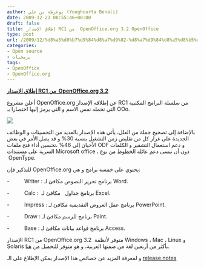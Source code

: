 ```yaml
---
author: يوغرطة بن علي (Youghourta Benali)
date: 2009-12-23 08:55:46+00:00
draft: false
title: إطلاق الإصدار RC1 من  OpenOffice.org 3.2 OpenOffice
type: post
url: /2009/12/%d8%a5%d8%b7%d9%84%d8%a7%d9%82-%d8%a7%d9%84%d8%a5%d8%b5%d8%af%d8%a7%d8%b1-rc1-%d9%85%d9%86-openoffice-org-3-2-openoffice/
categories:
- Open source
- برمجيات
tags:
- OpenOffice
- OpenOffice.org
---
```


[**إطلاق الإصدار RC1 من  OpenOffice.org 3.2**](http://www.it-scoop.com/2009/12/%d8%a5%d8%b7%d9%84%d8%a7%d9%82-%d8%a7%d9%84%d8%a5%d8%b5%d8%af%d8%a7%d8%b1-rc1-%d9%85%d9%86-openoffice-org-3-2-openoffice/)


أعلن مشروع OpenOffice.org عن إطلاقه الإصدار RC1 من سلسلة البرامج المكتبية التي تحمله نفس الاسم و التي يرمز إليها اختصارا بـ OOo.

[![](http://www.it-scoop.com/wp-content/uploads/2009/12/logo_openoffice-300x94.png)
](http://www.it-scoop.com/2009/12/%d8%a5%d8%b7%d9%84%d8%a7%d9%82-%d8%a7%d9%84%d8%a5%d8%b5%d8%af%d8%a7%d8%b1-rc1-%d9%85%d9%86-openoffice-org-3-2-openoffice/)

بالإضافة إلى تصحيح جملة من العلل، يأتي هذه الإصدار بالعديد من التحسينات و الوظائف الجديدة على غرار كل من تقليص زمن التشغيل بنسبة 30% و قد يصل الأمر في بعض الأحيان إلى 46% ،تحسين أداء فتح ملفات ODF و دعم استعمال التشفير و الكلمات السرية على مستندات Microsoft office ، دون أن ننسى دعم عائلة الخطوط من نوع  OpenType.

للتذكير فإن OpenOffice.org يحتوي على خمسة برامج و هي:

-          Writer : برنامج تحرير النصوص مكافئ لـ Word.

-          Calc :  برنامج جداول   مكافئ لـ Excel.

-          Impress : برنامج عمل العروض التقديمية مكافئ لـ PowerPoint.

-          Draw : برنامج للرسم مكافئ لـ Paint.

-          Base : برنامج قواعد بيانات مكافئ لـ Access.

الإصدار RC1 من OpenOffice.org 3.2  متوفر لأنظمة Windows ، Mac ، Linux و Solaris بأكثر من أربعين لغة من ضمنها العربية، و هو متوفر للتحميل من [هنا](http://download.openoffice.org/all_rc.html).

و لمعرفة المزيد عن خصائص هذا الإصدار يمكن الإطلاع على الـ [release notes](http://development.openoffice.org/releases/3.2.0rc1.html)
